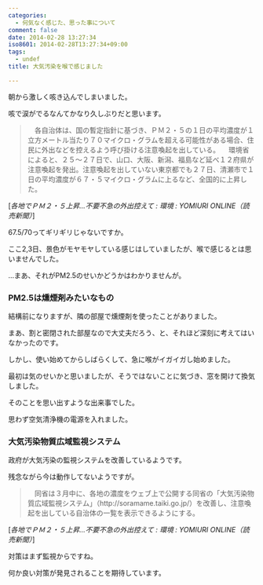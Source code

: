 ```yaml
---
categories:
  - 何気なく感じた、思った事について
comment: false
date: 2014-02-28 13:27:34
iso8601: 2014-02-28T13:27:34+09:00
tags:
  - undef
title: 大気汚染を喉で感じました

---
```


<p>朝から激しく咳き込んでしまいました。</p>

<p>咳で涙がでるなんてかなり久しぶりだと思います。</p>

<blockquote cite="http://www.yomiuri.co.jp/eco/news/20140228-OYT1T00391.htm?from=top" title="各地でＰＭ２・５上昇…不要不急の外出控えて : 環境 : YOMIURI ONLINE（読売新聞）" class="blockquote"><p>　各自治体は、国の暫定指針に基づき、ＰＭ２・５の１日の平均濃度が１立方メートル当たり７０マイクロ・グラムを超える可能性がある場合、住民に外出などを控えるよう呼び掛ける注意喚起を出している。  　環境省によると、２５～２７日で、山口、大阪、新潟、福島など延べ１２府県が注意喚起を発出。注意喚起を出していない東京都でも２７日、清瀬市で１日の平均濃度が６７・５マイクロ・グラムに上るなど、全国的に上昇した。  </p></blockquote>

<div class="cite">[<cite>各地でＰＭ２・５上昇…不要不急の外出控えて : 環境 : YOMIURI ONLINE（読売新聞）</cite>]</div>

<p>67.5/70ってギリギリじゃないですか。</p>



<p>ここ2,3日、景色がモヤモヤしている感じはしていましたが、喉で感じるとは思いませんでした。</p>

<p>…まあ、それがPM2.5のせいかどうかはわかりませんが。</p>

<h3>PM2.5は燻煙剤みたいなもの</h3>

<p>結構前になりますが、隣の部屋で燻煙剤を使ったことがありました。</p>

<p>まあ、割と密閉された部屋なので大丈夫だろう、と、それほど深刻に考えてはいなかったのです。</p>

<p>しかし、使い始めてからしばらくして、急に喉がイガイガし始めました。</p>

<p>最初は気のせいかと思いましたが、そうではないことに気づき、窓を開けて換気しました。</p>

<p>そのことを思い出すような出来事でした。</p>

<p>思わず空気清浄機の電源を入れました。</p>

<h3>大気汚染物質広域監視システム</h3>

<p>政府が大気汚染の監視システムを改善しているようです。</p>

<p>残念ながら今は動作してないようですが。</p>

<blockquote cite="http://www.yomiuri.co.jp/eco/news/20140228-OYT1T00391.htm?from=top" title="各地でＰＭ２・５上昇…不要不急の外出控えて : 環境 : YOMIURI ONLINE（読売新聞）" class="blockquote"><p>　同省は３月中に、各地の濃度をウェブ上で公開する同省の「大気汚染物質広域監視システム」（http://soramame.taiki.go.jp/）を改善し、注意喚起を出している自治体の一覧を表示できるようにする。  </p></blockquote>

<div class="cite">[<cite>各地でＰＭ２・５上昇…不要不急の外出控えて : 環境 : YOMIURI ONLINE（読売新聞）</cite>]</div>

<p>対策はまず監視からですね。</p>

<p>何か良い対策が発見されることを期待しています。</p>
    	